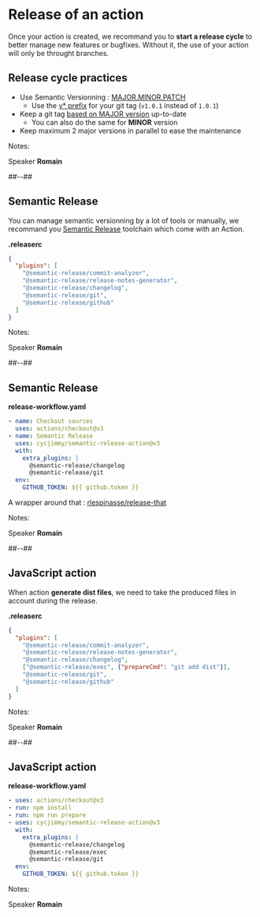 <!-- .slide: -->

# Release of an action

Once your action is created, we recommand you to **start a release cycle** to better manage new features or bugfixes.
Without it, the use of your action will only be throught branches.

## Release cycle practices

- Use Semantic Versionning : [MAJOR.MINOR.PATCH](https://semver.org/spec/v2.0.0.html#summary)
  - Use the [v* prefix](https://semver.org/spec/v2.0.0.html#is-v123-a-semantic-version) for your git tag (`v1.0.1` instead of `1.0.1`)
- Keep a git tag [based on MAJOR version](https://docs.github.com/en/actions/creating-actions/releasing-and-maintaining-actions#example-developer-process) up-to-date
  - You can also do the same for **MINOR** version
- Keep maximum 2 major versions in parallel to ease the maintenance
<!-- .element: class="list-fragment" -->

Notes:

Speaker **Romain**

##--##

<!-- .slide: class="with-code-bg-dark" -->

## Semantic Release

You can manage semantic versionning by a lot of tools or manually,
we recommand you [Semantic Release](https://github.com/semantic-release/semantic-release) toolchain which come with an Action.

**.releaserc**

```json
{
  "plugins": [
    "@semantic-release/commit-analyzer",
    "@semantic-release/release-notes-generator",
    "@semantic-release/changelog",
    "@semantic-release/git",
    "@semantic-release/github"
  ]
}
```

Notes:

Speaker **Romain**

##--##

<!-- .slide: class="with-code-bg-dark" -->

## Semantic Release

**release-workflow.yaml**

```yaml [3-10]
- name: Checkout sources
  uses: actions/checkout@v3
- name: Semantic Release
  uses: cycjimmy/semantic-release-action@v3
  with:
    extra_plugins: |
      @semantic-release/changelog
      @semantic-release/git
  env:
    GITHUB_TOKEN: ${{ github.token }}
```

A wrapper around that : [rlespinasse/release-that](https://github.com/rlespinasse/release-that)
<!-- .element: class="credits" -->

Notes:

Speaker **Romain**

##--##

<!-- .slide: class="with-code-bg-dark" -->

## JavaScript action

When action **generate dist files**, we need to take the produced files in account during the release.

**.releaserc**

```json [6]
{
  "plugins": [
    "@semantic-release/commit-analyzer",
    "@semantic-release/release-notes-generator",
    "@semantic-release/changelog",
    ["@semantic-release/exec", {"prepareCmd": "git add dist"}],
    "@semantic-release/git",
    "@semantic-release/github"
  ]
}
```

Notes:

Speaker **Romain**

##--##

<!-- .slide: class="with-code-bg-dark" -->

## JavaScript action

**release-workflow.yaml**

```yaml [2-3|8]
- uses: actions/checkout@v3
- run: npm install
- run: npm run prepare
- uses: cycjimmy/semantic-release-action@v3
  with:
    extra_plugins: |
      @semantic-release/changelog
      @semantic-release/exec
      @semantic-release/git
  env:
    GITHUB_TOKEN: ${{ github.token }}
```

Notes:

Speaker **Romain**
